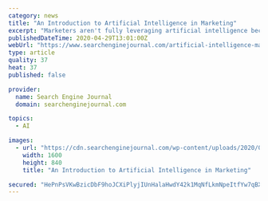 ```yaml
---
category: news
title: "An Introduction to Artificial Intelligence in Marketing"
excerpt: "Marketers aren't fully leveraging artificial intelligence because of four main reasons. Here's how you can overcome the challenges of AI implementation."
publishedDateTime: 2020-04-29T13:01:00Z
webUrl: "https://www.searchenginejournal.com/artificial-intelligence-marketing-introduction/364310/"
type: article
quality: 37
heat: 37
published: false

provider:
  name: Search Engine Journal
  domain: searchenginejournal.com

topics:
  - AI

images:
  - url: "https://cdn.searchenginejournal.com/wp-content/uploads/2020/04/ai-marketing-5ea56bd6d31ab.png"
    width: 1600
    height: 840
    title: "An Introduction to Artificial Intelligence in Marketing"

secured: "HePnPsVKwBzicDbF9hoJCXiPlyjIUnHalaHwdY42k1MqNfLkmNpeItfYw7qBXAj78YmJo38FbIymT2hHbZ6ng4B9+Lm7X5Cvci2ycD2vw8CwOiHOIOwGU2VyVGfaBsy3awviiTJMQCdsBmUIjN316Ad4Miu7eEqbhFfJQRnXTFlCOaldq/rRrSUOT63ngQaWIm2948QPvh40JM+AHsFT2TcBFdIukj4ngN/gQ5ipl9ueFKs1hmzt8UMfGOke/ds0/h+KelJDGvFUeDPMirkbdO5m9Epcl6flQOH0fpg+m9Zn40GB+5KslhAq+EjZ0GT4;Fs8orFmf4Q/IxPNDt5noQw=="
---
```


